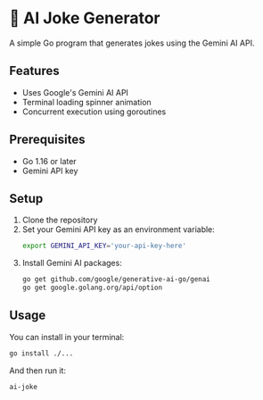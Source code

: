 # 🤖 AI Joke Generator

A simple Go program that generates jokes using the Gemini AI API.

## Features

- Uses Google's Gemini AI API
- Terminal loading spinner animation
- Concurrent execution using goroutines

## Prerequisites

- Go 1.16 or later
- Gemini API key

## Setup

1. Clone the repository
2. Set your Gemini API key as an environment variable:
   ```bash
   export GEMINI_API_KEY='your-api-key-here'
   ```
3. Install Gemini AI packages:
   ```bash
   go get github.com/google/generative-ai-go/genai
   go get google.golang.org/api/option
   ```

## Usage

You can install in your terminal:
```bash
go install ./...
```

And then run it:
```bash
ai-joke
```